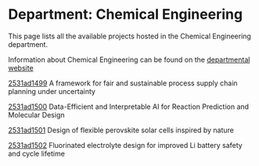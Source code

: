 # Department: **Chemical Engineering**

This page lists all the available projects hosted in the Chemical Engineering department.

Information about Chemical Engineering can be found on the [departmental website](https://www.ucl.ac.uk/chemical-engineering)

[2531ad1499](../projects/2531ad1499.md) A framework for fair and sustainable process supply chain planning under uncertainty

[2531ad1500](../projects/2531ad1500.md) Data-Efficient and Interpretable AI for Reaction Prediction and Molecular Design

[2531ad1501](../projects/2531ad1501.md) Design of flexible perovskite solar cells inspired by nature

[2531ad1502](../projects/2531ad1502.md) Fluorinated electrolyte design for improved Li battery safety and cycle lifetime

